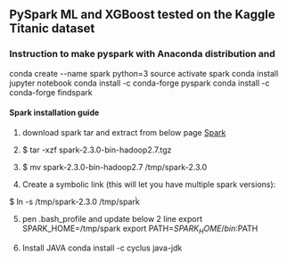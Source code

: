 ## PySpark ML and XGBoost tested on the Kaggle Titanic dataset

### Instruction to make pyspark with Anaconda distribution and 
conda create --name spark python=3
source activate spark
conda install jupyter notebook 
conda install -c conda-forge pyspark 
conda install -c conda-forge findspark 

#### Spark installation guide

1. download spark tar and extract from below page
[Spark](https://www.apache.org/dyn/closer.lua/spark/spark-2.3.2/spark-2.3.2-bin-hadoop2.7.tgz)
2. $ tar -xzf spark-2.3.0-bin-hadoop2.7.tgz

3. $ mv spark-2.3.0-bin-hadoop2.7 /tmp/spark-2.3.0

4. Create a symbolic link (this will let you have multiple spark versions):

$ ln -s /tmp/spark-2.3.0 /tmp/spark̀

5. pen .bash_profile and update below 2 line
export SPARK_HOME=/tmp/spark
export PATH=$SPARK_HOME/bin:$PATH

6. Install JAVA
conda install -c cyclus java-jdk
